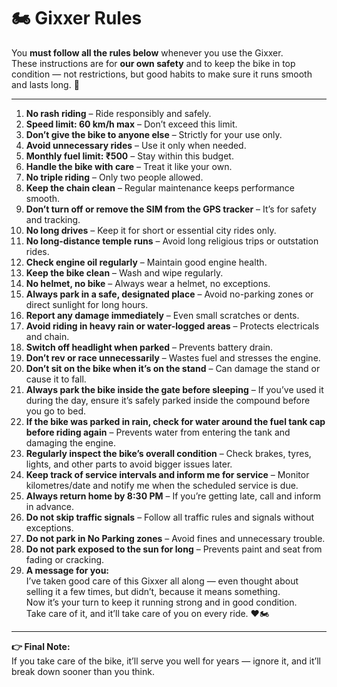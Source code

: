 # 🏍️ Gixxer Rules

You **must follow all the rules below** whenever you use the Gixxer.  
These instructions are for **our own safety** and to keep the bike in top condition — not restrictions, but good habits to make sure it runs smooth and lasts long. 🚦  

---

1. **No rash riding** – Ride responsibly and safely.  
2. **Speed limit: 60 km/h max** – Don’t exceed this limit.  
3. **Don’t give the bike to anyone else** – Strictly for your use only.  
4. **Avoid unnecessary rides** – Use it only when needed.  
5. **Monthly fuel limit: ₹500** – Stay within this budget.  
6. **Handle the bike with care** – Treat it like your own.  
7. **No triple riding** – Only two people allowed.  
8. **Keep the chain clean** – Regular maintenance keeps performance smooth.  
9. **Don’t turn off or remove the SIM from the GPS tracker** – It’s for safety and tracking.  
10. **No long drives** – Keep it for short or essential city rides only.  
11. **No long-distance temple runs** – Avoid long religious trips or outstation rides.  
12. **Check engine oil regularly** – Maintain good engine health.  
13. **Keep the bike clean** – Wash and wipe regularly.  
14. **No helmet, no bike** – Always wear a helmet, no exceptions.  
15. **Always park in a safe, designated place** – Avoid no-parking zones or direct sunlight for long hours.  
16. **Report any damage immediately** – Even small scratches or dents.  
17. **Avoid riding in heavy rain or water-logged areas** – Protects electricals and chain.  
18. **Switch off headlight when parked** – Prevents battery drain.  
19. **Don’t rev or race unnecessarily** – Wastes fuel and stresses the engine.  
20. **Don’t sit on the bike when it’s on the stand** – Can damage the stand or cause it to fall.  
21. **Always park the bike inside the gate before sleeping** – If you’ve used it during the day, ensure it’s safely parked inside the compound before you go to bed.  
22. **If the bike was parked in rain, check for water around the fuel tank cap before riding again** – Prevents water from entering the tank and damaging the engine.  
23. **Regularly inspect the bike’s overall condition** – Check brakes, tyres, lights, and other parts to avoid bigger issues later.  
24. **Keep track of service intervals and inform me for service** – Monitor kilometres/date and notify me when the scheduled service is due.  
25. **Always return home by 8:30 PM** – If you’re getting late, call and inform in advance.  
26. **Do not skip traffic signals** – Follow all traffic rules and signals without exceptions.  
27. **Do not park in No Parking zones** – Avoid fines and unnecessary trouble.  
28. **Do not park exposed to the sun for long** – Prevents paint and seat from fading or cracking.  
29. **A message for you:**  
   I’ve taken good care of this Gixxer all along — even thought about selling it a few times, but didn’t, because it means something.  
   Now it’s your turn to keep it running strong and in good condition.  
   Take care of it, and it’ll take care of you on every ride. ❤️🏍️  

---

**👉 Final Note:**  
If you take care of the bike, it’ll serve you well for years — ignore it, and it’ll break down sooner than you think.
